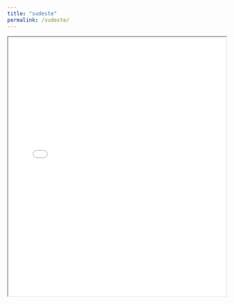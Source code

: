 ```yaml
---
title: "sudeste"
permalink: /sudeste/
---
```


<iframe src="../rnkng/sudeste.html" width="100%" height="600px"></iframe>
